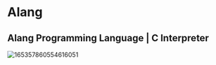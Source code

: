 # Alang
## Alang Programming Language | C Interpreter
![165357860554616051](https://user-images.githubusercontent.com/89941741/170521171-b6e9018b-8f78-4cd5-a7a7-9af65a26ea08.png)
